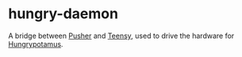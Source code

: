 hungry-daemon
=============

A bridge between [Pusher](http://pusher.com/) and [Teensy](www.pjrc.com/teensy/), used to drive the hardware for [Hungrypotamus](http://hungrypotamus.com).
